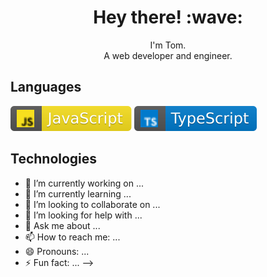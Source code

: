 <h1 align='center'> Hey there! :wave:</h1>

<p align='center'>
I'm Tom.
<br>A web developer and engineer.
</p>

## Languages
![](https://raw.githubusercontent.com/aleen42/badges/master/src/javascript.svg)
![](https://raw.githubusercontent.com/aleen42/badges/master/src/typescript.svg)

## Technologies


- 🔭 I’m currently working on ...
- 🌱 I’m currently learning ...
- 👯 I’m looking to collaborate on ...
- 🤔 I’m looking for help with ...
- 💬 Ask me about ...
- 📫 How to reach me: ...
- 😄 Pronouns: ...
- ⚡ Fun fact: ...
-->
